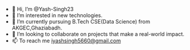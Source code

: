 - 👋 Hi, I’m @Yash-Singh23
- 👀 I’m interested in new technologies.
- 🌱 I’m currently pursuing B.Tech CSE(Data Science) from AKGEC,Ghaziabadh.
- 💞️ I’m looking to collaborate on projects that make a real-world impact.
- 📫 To reach me iyashsingh5660@gmail.com

<!---
Yash-Singh23/Yash-Singh23 is a ✨ special ✨ repository because its `README.md` (this file) appears on your GitHub profile.
You can click the Preview link to take a look at your changes.
--->
